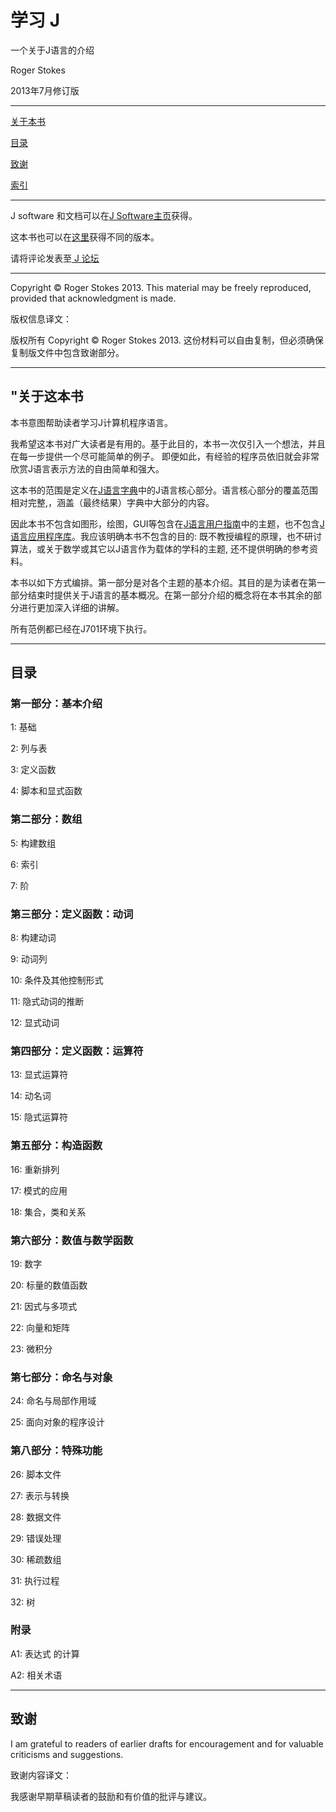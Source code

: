 # 学习 J

一个关于J语言的介绍

Roger Stokes

2013年7月修订版

---

[关于本书](#about)

[目录](#content)

[致谢](#ackonwledgement)

[索引](index.md)

---

J software 和文档可以在[J Software主页](http://www.jsoftware.com/)获得。

这本书也可以在[这里](http://www.learningj.com/)获得不同的版本。

请将评论发表至[ J 论坛](http://www.jsoftware.com/forums.htm)

---

Copyright © Roger Stokes 2013. This material may be freely reproduced, provided that acknowledgment is made. 

版权信息译文：

版权所有 Copyright © Roger Stokes 2013. 这份材料可以自由复制，但必须确保复制版文件中包含致谢部分。

---

## <span id="about">"关于这本书</span>

本书意图帮助读者学习J计算机程序语言。

我希望这本书对广大读者是有用的。基于此目的，本书一次仅引入一个想法，并且在每一步提供一个尽可能简单的例子。 即便如此，有经验的程序员依旧就会非常欣赏J语言表示方法的自由简单和强大。

这本书的范围是定义在[J语言字典](http://www.jsoftware.com/help/dictionary/contents.htm)中的J语言核心部分。语言核心部分的覆盖范围相对完整,，涵盖（最终结果）字典中大部分的内容。

因此本书不包含如图形，绘图，GUI等包含在[J语言用户指南](http://www.jsoftware.com/help/user/contents.htm)中的主题，也不包含[J语言应用程序库](http://code.jsoftware.com/wiki/JAL)。我应该明确本书不包含的目的: 既不教授编程的原理，也不研讨算法，或关于数学或其它以J语言作为载体的学科的主题, 还不提供明确的参考资料。

本书以如下方式编排。第一部分是对各个主题的基本介绍。其目的是为读者在第一部分结束时提供关于J语言的基本概况。在第一部分介绍的概念将在本书其余的部分进行更加深入详细的讲解。

所有范例都已经在J701环境下执行。

---

## <span id="content">目录</span>

### 第一部分：基本介绍

1: 基础

2: 列与表

3: 定义函数

4: 脚本和显式函数

### 第二部分：数组

5: 构建数组

6: 索引 

7: 阶

### 第三部分：定义函数：动词

8: 构建动词

9: 动词列

10: 条件及其他控制形式

11: 隐式动词的推断

12: 显式动词

### 第四部分：定义函数：运算符

13: 显式运算符

14: 动名词

15: 隐式运算符


### 第五部分：构造函数

16: 重新排列

17: 模式的应用

18: 集合，类和关系

### 第六部分：数值与数学函数

19: 数字

20: 标量的数值函数

21: 因式与多项式

22: 向量和矩阵

23: 微积分

### 第七部分：命名与对象

24: 命名与局部作用域

25: 面向对象的程序设计

### 第八部分：特殊功能

26: 脚本文件

27: 表示与转换

28: 数据文件

29: 错误处理

30: 稀疏数组

31: 执行过程

32: 树

### 附录

A1: 表达式 的计算

A2: 相关术语

---

## <span id="acknowledgement">致谢</span>


I am grateful to readers of earlier drafts for encouragement and for valuable criticisms and suggestions. 

致谢内容译文：

我感谢早期草稿读者的鼓励和有价值的批评与建议。